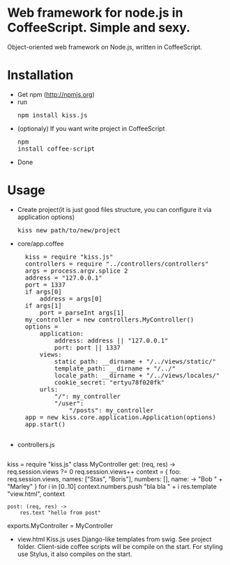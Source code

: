 # Web framework for node.js in CoffeeScript. Simple and sexy.

Object-oriented web framework on Node.js, written in CoffeeScript.

# Installation

* Get npm (http://npmjs.org)
* run <pre>npm install kiss.js</pre>
* (optionaly) If you want write project in CoffeeScript <pre>npm install coffee-script</pre>
* Done

# Usage

* Create project(it is just good files structure, you can configure it via application options) <pre>kiss new path/to/new/project</pre>
* core/app.coffee
	<pre>
	kiss = require "kiss.js"
	controllers = require "../controllers/controllers"
	args = process.argv.splice 2
	address = "127.0.0.1"
	port = 1337
	if args[0]
		address = args[0]
	if args[1]
		port = parseInt args[1]	
	my_controller = new controllers.MyController()
	options =
		application:
			address: address || "127.0.0.1"
			port: port || 1337
		views:
			static_path: __dirname + "/../views/static/"
			template_path: __dirname + "/../"
			locale_path: __dirname + "/../views/locales/"
			cookie_secret: "ertyu78f020fk"
		urls:
			"/": my_controller
			"/user":
				"/posts": my_controller
	app = new kiss.core.application.Application(options)
	app.start()
	</pre>
* controllers.js
	<pre>
kiss = require "kiss.js"
class MyController
	get: (req, res) ->
		req.session.views ?= 0
		req.session.views++
		context = { foo: req.session.views, names: ["Stas", "Boris"], numbers: [], name: -> "Bob " + "Marley"  }
		for i in [0..10]
			context.numbers.push "bla bla " + i
		res.template "view.html", context
		
	post: (req, res) ->
		res.text "hello from post"
exports.MyController = MyController
	</pre>
* view.html
	Kiss.js uses Django-like templates from swig. See project folder.
	Client-side coffee scripts will be compile on the start.
	For styling use Stylus, it also compiles on the start.
